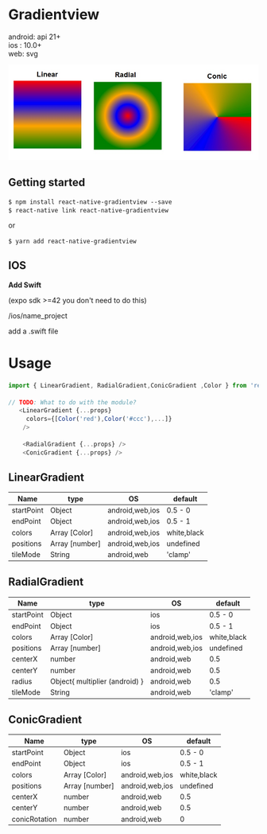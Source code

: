 # Gradientview

android: api 21+   
ios : 10.0+   
web: svg 
  
<img src="./src/demo.jpg" width="600">  
  


## Getting started

`$ npm install react-native-gradientview --save`  
`$ react-native link react-native-gradientview`  
  
or

`$ yarn add react-native-gradientview `
    

## IOS

**Add Swift**

(expo sdk >=42 you don't need to do this)

/ios/name_project

add a .swift file 



# Usage
```javascript
import { LinearGradient, RadialGradient,ConicGradient ,Color } from 'react-native-gradientview';

// TODO: What to do with the module?
   <LinearGradient {...props}
     colors={[Color('red'),Color('#ccc'),...]}
    />

    <RadialGradient {...props} />
    <ConicGradient {...props} />


```


## LinearGradient 

| Name | type | OS | default |
| --- | --- | --- | --- |
| startPoint |  Object | android,web,ios | 0.5 - 0 |
| endPoint |  Object | android,web,ios | 0.5 - 1 |
| colors |  Array [Color]  | android,web,ios | white,black |
| positions |  Array [number] | android,web,ios | undefined  |
| tileMode |  String | android,web | 'clamp' |  
## RadialGradient 

| Name | type | OS | default |
| --- | --- | --- | --- |
| startPoint |  Object |ios | 0.5 - 0 |
| endPoint |  Object | ios | 0.5 - 1 |
| colors |  Array [Color]  | android,web,ios | white,black |
| positions |  Array [number] | android,web,ios | undefined |
| centerX |  number | android,web | 0.5 |
| centerY |  number | android,web | 0.5 |
| radius |  Object{ multiplier (android) } | android,web | 0.5 |
| tileMode |  String | android,web | 'clamp' |

## ConicGradient 

| Name | type | OS | default |
| --- | --- | --- | --- |
| startPoint |  Object | ios | 0.5 - 0 |
| endPoint |  Object | ios | 0.5 - 1 |
| colors |  Array [Color]  | android,web,ios | white,black |
| positions |  Array [number] | android,web,ios | undefined |
| centerX |  number | android,web | 0.5 |
| centerY |  number | android,web | 0.5 |
| conicRotation |  number | android,web | 0 |

